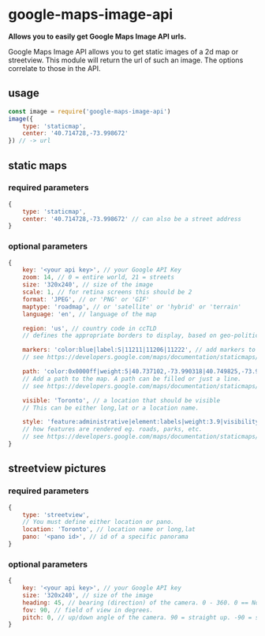 # google-maps-image-api

**Allows you to easily get Google Maps Image API urls.**

Google Maps Image API allows you to get static images of a 2d map or streetview. This module will return the url of such an image. The options correlate to those in the API.

## usage

```js
const image = require('google-maps-image-api')
image({
	type: 'staticmap',
	center: '40.714728,-73.998672'
}) // -> url
```

## static maps

### required parameters

```javascript
{
	type: 'staticmap',
	center: '40.714728,-73.998672' // can also be a street address
}
```

### optional parameters

```javascript
{
	key: '<your api key>', // your Google API Key
	zoom: 14, // 0 = entire world, 21 = streets
	size: '320x240', // size of the image
	scale: 1, // for retina screens this should be 2
	format: 'JPEG', // or 'PNG' or 'GIF'
	maptype: 'roadmap', // or 'satellite' or 'hybrid' or 'terrain'
	language: 'en', // language of the map

 	region: 'us', // country code in ccTLD
 	// defines the appropriate borders to display, based on geo-political sensitivities

	markers: 'color:blue|label:S|11211|11206|11222', // add markers to the map
	// see https://developers.google.com/maps/documentation/staticmaps/index#Markers

	path: 'color:0x0000ff|weight:5|40.737102,-73.990318|40.749825,-73.987963',
	// Add a path to the map. A path can be filled or just a line.
	// see https://developers.google.com/maps/documentation/staticmaps/index#Paths

	visible: 'Toronto', // a location that should be visible
	// This can be either long,lat or a location name.

	style: 'feature:administrative|element:labels|weight:3.9|visibility:on|inverse_lightness:true',
	// how features are rendered eg. roads, parks, etc.
	// see https://developers.google.com/maps/documentation/staticmaps/index#StyledMaps
}
```

## streetview pictures

### required parameters

```javascript
{
	type: 'streetview',
	// You must define either location or pano.
	location: 'Toronto', // location name or long,lat
	pano: '<pano id>', // id of a specific panorama
}
```

### optional parameters

```javascript
{
	key: '<your api key>', // your Google API key
	size: '320x240', // size of the image
	heading: 45, // bearing (direction) of the camera. 0 - 360. 0 == North
	fov: 90, // field of view in degrees.
	pitch: 0, // up/down angle of the camera. 90 = straight up. -90 = straight down
}
```
